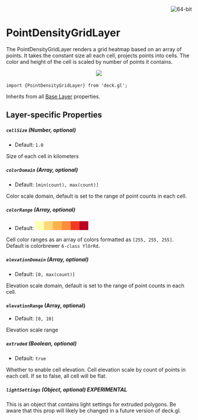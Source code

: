 <p align="right">
  <img src="https://img.shields.io/badge/extruded-yes-blue.svg?style=flat-square" alt="64-bit" />
</p>

# PointDensityGridLayer

The PointDensityGridLayer renders a grid heatmap based on an array of points.
It takes the constant size all each cell, projects points into cells. The color 
and height of the cell is scaled by number of points it contains.


<div align="center">
  <img height="300" src="/demo/src/static/images/point-density-grid.png" />
</div>

    import {PointDensityGridLayer} from 'deck.gl';

Inherits from all [Base Layer](/docs/layers/base-layer.md) properties.


## Layer-specific Properties

##### `cellSize` (Number, optional)

- Default: `1.0`

Size of each cell in kilometers

##### `colorDomain` (Array, optional)

- Default: `[min(count), max(count)]`

Color scale domain, default is set to the range of point counts in each cell.

##### `colorRange` (Array, optional)

- Default: <img src="/demo/src/static/images/colorbrewer_YlOrRd_6.png"/></a>

Cell color ranges as an array of colors formatted as `[255, 255, 255]`. Default is colorbrewer `6-class YlOrRd`.

##### `elevationDomain` (Array, optional)

- Default: `[0, max(count)]`

Elevation scale domain, default is set to the range of point counts in each cell.

#### `elevationRange` (Array, optional)

- Default: `[0, 10]`

Elevation scale range

##### `extruded` (Boolean, optional)

- Default: `true`

Whether to enable cell elevation. Cell elevation scale by count of points in each cell. 
If se to false, all cell will be flat.

##### `lightSettings` (Object, optional) **EXPERIMENTAL**

This is an object that contains light settings for extruded polygons.
Be aware that this prop will likely be changed in a future version of deck.gl.
